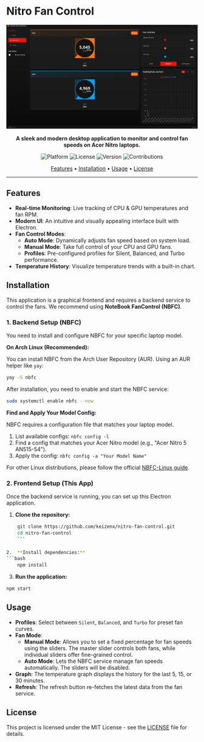 # Nitro Fan Control

<p align="center">
  <img src="assets/Nitro_screen.png" alt="Nitro Fan Control Screenshot" width="800"/>
</p>

<p align="center">
  <b>A sleek and modern desktop application to monitor and control fan speeds on Acer Nitro laptops.</b>
</p>

<p align="center">
    <img src="https://img.shields.io/badge/platform-Linux-brightgreen" alt="Platform">
    <img src="https://img.shields.io/badge/license-MIT-blue" alt="License">
    <img src="https://img.shields.io/badge/version-1.0.0-blueviolet" alt="Version">
    <img src="https://img.shields.io/badge/contributions-welcome-orange" alt="Contributions">
</p>

<p align="center">
  <a href="#features">Features</a> •
  <a href="#installation">Installation</a> •
  <a href="#usage">Usage</a> •
  <a href="#license">License</a>
</p>

---

## Features

- **Real-time Monitoring**: Live tracking of CPU & GPU temperatures and fan RPM.
- **Modern UI**: An intuitive and visually appealing interface built with Electron.
- **Fan Control Modes**: 
    - **Auto Mode**: Dynamically adjusts fan speed based on system load.
    - **Manual Mode**: Take full control of your CPU and GPU fans.
    - **Profiles**: Pre-configured profiles for Silent, Balanced, and Turbo performance.
- **Temperature History**: Visualize temperature trends with a built-in chart.

## Installation

This application is a graphical frontend and requires a backend service to control the fans. We recommend using **NoteBook FanControl (NBFC)**.

### 1. Backend Setup (NBFC)

You need to install and configure NBFC for your specific laptop model.

**On Arch Linux (Recommended):**

You can install NBFC from the Arch User Repository (AUR). Using an AUR helper like `yay`:

```bash
yay -S nbfc
```

After installation, you need to enable and start the NBFC service:

```bash
sudo systemctl enable nbfc --now
```

**Find and Apply Your Model Config:**

NBFC requires a configuration file that matches your laptop model.

1.  List available configs: `nbfc config -l`
2.  Find a config that matches your Acer Nitro model (e.g., "Acer Nitro 5 AN515-54").
3.  Apply the config: `nbfc config -a "Your Model Name"`

For other Linux distributions, please follow the official [NBFC-Linux guide](https://github.com/nbfc-linux/nbfc-linux).

### 2. Frontend Setup (This App)

Once the backend service is running, you can set up this Electron application.

1.  **Clone the repository:**
```bash
    git clone https://github.com/keizenx/nitro-fan-control.git
    cd nitro-fan-control
    ```

2.  **Install dependencies:**
```bash
    npm install
```

3.  **Run the application:**
```bash
npm start
```

## Usage

- **Profiles**: Select between `Silent`, `Balanced`, and `Turbo` for preset fan curves.
- **Fan Mode**:
    - **Manual Mode**: Allows you to set a fixed percentage for fan speeds using the sliders. The master slider controls both fans, while individual sliders offer fine-grained control.
    - **Auto Mode**: Lets the NBFC service manage fan speeds automatically. The sliders will be disabled.
- **Graph**: The temperature graph displays the history for the last 5, 15, or 30 minutes.
- **Refresh**: The refresh button re-fetches the latest data from the fan service.

## License

This project is licensed under the MIT License - see the [LICENSE](LICENSE) file for details.